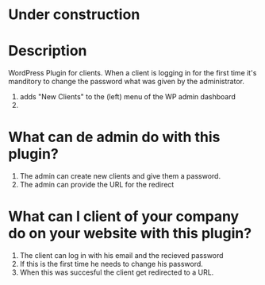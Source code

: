 # Under construction

# Description
WordPress Plugin for clients. When a client is logging in for the first time it's manditory to change the password what was given by the administrator.

1. adds "New Clients" to the (left) menu of the WP admin dashboard
2. 

# What can de admin do with this plugin?
1. The admin can create new clients and give them a password.
2. The admin can provide the URL for the redirect

# What can I client of your company do on your website with this plugin?
1. The client can log in with his email and the recieved password
2. If this is the first time he needs to change his password.
3. When this was succesful the client get redirected to a URL.